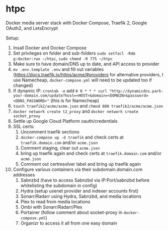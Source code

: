 # htpc
Docker media server stack with Docker Compose, Traefik 2, Google OAuth2, and LetsEncrypt

Setup:
1. Insall Docker and Docker Compose
1. Set privileges on folder and sub-folders `sudo setfacl -Rdm g:docker:rwx ~/htpc`, `sudo chmod -R 775 ~/htpc`
1. Make sure to have domain/DNS up to date, and API access to provider
1. `mv .env.template .env` and fill out variables (https://docs.traefik.io/https/acme/#providers for alternative providers, I use Namecheap, `docker-compose.yml` will need to be updated too if changed)
1. If dynamic IP: `crontab -e` add `0 0 * * * curl "http://dynamicdns.park-your-domain.com/update?host=<HOST>&domain=<DOMAIN>&password=<DDNS_PASSWORD>"` (this is for Namecheap)
1. `touch traefik2/acme/acme.json` and `chmod 600 traefik2/acme/acme.json`
1. `docker network create t2_proxy` and `docker network create socket_proxy`
1. Settle up Google Cloud Platform oauth/credentials
1. SSL certs:
    1. Uncomment traefik sections
    1. `docker-compose up -d traefik` and check certs at `traefik.domain.com` and/or `acme.json`
    1. Comment staging, clear out `acme.json`
    1. bring up traefik again and check certs at `traefik.domain.com` and/or `acme.json`
    1. Comment out certresolver label and bring up traefik again
1. Configure various containers via their subdomain.domain.com addresses
    1. Sabnzbd (have to access Sabnzbd via IP:Port/sabnzbd before whitelisting the subdomain in config)
    1. Hydra (setup usenet provider and indexer accounts first)
    1. Sonarr/Radarr using Hydra, Sabnzbd, and media locations
    1. Plex to read from media locations
    1. Ombi with Sonarr/Radarr/Plex
    1. Portainer (follow comment about socket-proxy in `docker-compose.yml`)
    1. Organizr to access it all from one easy domain
